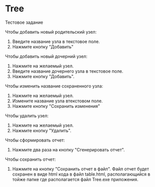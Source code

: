 # Tree
Тестовое задание

Чтобы добавить новый родительский узел:
1. Введите название узла в текстовое поле.
2. Нажмите кнопку "Добавить"

Чтобы добавить новый дочерний узел:
1. Нажмите на желаемый узел.
2. Введите название дочернего узла в текстовое поле.
3. Нажмите кнопку "Добавить".

Чтобы изменить название сохраненного узла:
1. Нажмите на желаемый узел.
2. Измените название узла втекстовом поле.
3. Нажмите кнопку "Сохранить изменения"

Чтобы удалить узел:
1. Нажмите на желаемый узел.
2. Нажмите кнопку "Удалить".

Чтобы сформировать отчет:
1. Нажмите два раза на кнопку "Сгенерировать отчет".

Чтобы сохранить отчет:
1. Нажмите на кнопку "Сохранить отчет в файл".
Файл отчет будет сохранен в виде html кода в файл table.html, располагающийся в тойже папке где располагается файл Tree.exe приложения.
